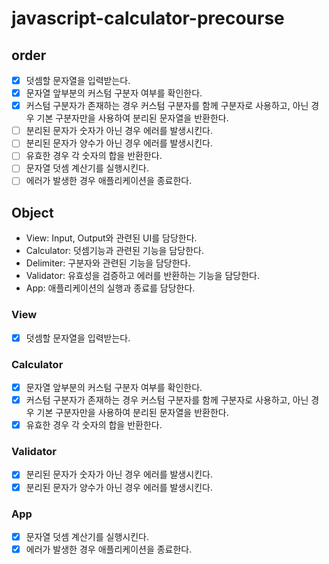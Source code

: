 # javascript-calculator-precourse

## order

- [x] 덧셈할 문자열을 입력받는다.
- [x] 문자열 앞부분의 커스텀 구분자 여부를 확인한다.
- [x] 커스텀 구분자가 존재하는 경우 커스텀 구분자를 함께 구분자로 사용하고, 아닌 경우 기본 구분자만을 사용하여 분리된 문자열을 반환한다.
- [ ] 분리된 문자가 숫자가 아닌 경우 에러를 발생시킨다.
- [ ] 분리된 문자가 양수가 아닌 경우 에러를 발생시킨다.
- [ ] 유효한 경우 각 숫자의 합을 반환한다.
- [ ] 문자열 덧셈 계산기를 실행시킨다.
- [ ] 에러가 발생한 경우 애플리케이션을 종료한다.

## Object

- View: Input, Output와 관련된 UI를 담당한다.
- Calculator: 덧셈기능과 관련된 기능을 담당한다.
- Delimiter: 구분자와 관련된 기능을 담당한다.
- Validator: 유효성을 검증하고 에러를 반환하는 기능을 담당한다.
- App: 애플리케이션의 실행과 종료를 담당한다.

### View

- [x] 덧셈할 문자열을 입력받는다.

### Calculator

- [x] 문자열 앞부분의 커스텀 구분자 여부를 확인한다.
- [x] 커스텀 구분자가 존재하는 경우 커스텀 구분자를 함께 구분자로 사용하고, 아닌 경우 기본 구분자만을 사용하여 분리된 문자열을 반환한다.
- [x] 유효한 경우 각 숫자의 합을 반환한다.

### Validator

- [x] 분리된 문자가 숫자가 아닌 경우 에러를 발생시킨다.
- [x] 분리된 문자가 양수가 아닌 경우 에러를 발생시킨다.

### App

- [x] 문자열 덧셈 계산기를 실행시킨다.
- [x] 에러가 발생한 경우 애플리케이션을 종료한다.
